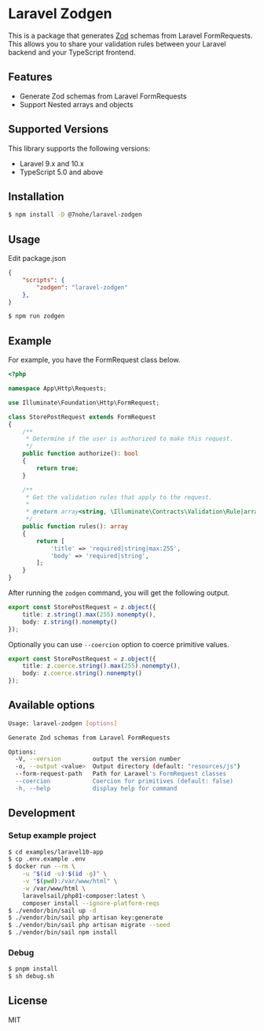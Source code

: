 # Laravel Zodgen

This is a package that generates [Zod](https://zod.dev) schemas from Laravel FormRequests. This allows you to share your validation rules between your Laravel backend and your TypeScript frontend.

## Features

- Generate Zod schemas from Laravel FormRequests
- Support Nested arrays and objects

## Supported Versions
This library supports the following versions:

- Laravel 9.x and 10.x
- TypeScript 5.0 and above

## Installation

```bash
$ npm install -D @7nohe/laravel-zodgen
```

## Usage

Edit package.json
```json
{
    "scripts": {
        "zodgen": "laravel-zodgen"
    },
}
```

```bash
$ npm run zodgen
```

## Example

For example, you have the FormRequest class below.

```php
<?php

namespace App\Http\Requests;

use Illuminate\Foundation\Http\FormRequest;

class StorePostRequest extends FormRequest
{
    /**
     * Determine if the user is authorized to make this request.
     */
    public function authorize(): bool
    {
        return true;
    }

    /**
     * Get the validation rules that apply to the request.
     *
     * @return array<string, \Illuminate\Contracts\Validation\Rule|array|string>
     */
    public function rules(): array
    {
        return [
            'title' => 'required|string|max:255',
            'body' => 'required|string',
        ];
    }
}

```

After running the `zodgen` command, you will get the following output.

```ts
export const StorePostRequest = z.object({
    title: z.string().max(255).nonempty(),
    body: z.string().nonempty()
});
```

Optionally you can use `--coercion` option to coerce primitive values.

```ts
export const StorePostRequest = z.object({
    title: z.coerce.string().max(255).nonempty(),
    body: z.coerce.string().nonempty()
});
```

## Available options

```bash
Usage: laravel-zodgen [options]

Generate Zod schemas from Laravel FormRequests

Options:
  -V, --version         output the version number
  -o, --output <value>  Output directory (default: "resources/js")
  --form-request-path   Path for Laravel's FormRequest classes
  --coercion            Coercion for primitives (default: false)
  -h, --help            display help for command
```

## Development

### Setup example project

```bash
$ cd examples/laravel10-app
$ cp .env.example .env
$ docker run --rm \
    -u "$(id -u):$(id -g)" \
    -v "$(pwd):/var/www/html" \
    -w /var/www/html \
    laravelsail/php81-composer:latest \
    composer install --ignore-platform-reqs
$ ./vendor/bin/sail up -d
$ ./vendor/bin/sail php artisan key:generate
$ ./vendor/bin/sail php artisan migrate --seed
$ ./vendor/bin/sail npm install
```

### Debug

```bash
$ pnpm install
$ sh debug.sh
```

## License
MIT
